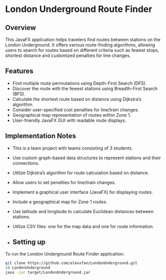 # London Underground Route Finder

## Overview

This JavaFX application helps travelers find routes between stations on the London Underground. It offers various route-finding algorithms, allowing users to search for routes based on different criteria such as fewest stops, shortest distance and customized penalties for line changes.

## Features

- Find multiple route permutations using Depth-First Search (DFS).
- Discover the route with the fewest stations using Breadth-First Search (BFS).
- Calculate the shortest route based on distance using Dijkstra’s algorithm.
- Consider user-specified cost penalties for line/train changes.
- Geographical map representation of routes within Zone 1.
- User-friendly JavaFX GUI with readable route displays.

## Implementation Notes

- This is a team project with teams consisting of 3 students.
- Use custom graph-based data structures to represent stations and their connections.
- Utilize Dijkstra’s algorithm for route calculation based on distance.
- Allow users to set penalties for line/train changes.
- Implement a graphical user interface (JavaFX) for displaying routes.
- Include a geographical map for Zone 1 routes.
- Use latitude and longitude to calculate Euclidean distances between stations.
- Utilize CSV files: one for the map data and one for route information.

- ## Setting up

To run the London Underground Route Finder application:

   ```bash
   git clone https://github.com/alexxfan/LondonUnderground.git
   cd LondonUnderground
   java -jar target/LondonUnderground.jar
   

